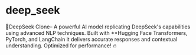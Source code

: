 # deep_seek
🚀DeepSeek Clone– A powerful AI model replicating DeepSeek's capabilities using advanced NLP techniques. Built with **Hugging Face Transformers, PyTorch, and LangChain it delivers accurate responses and contextual understanding. Optimized for performance! 🔥
